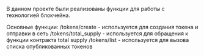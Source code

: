 В данном проекте были реализованы функции для работы с технологией блокчейна.

Основные функции:
/tokens/create - используется для создания токена и отправки в сеть
/tokens/total_supply - используется для обращения к функции контракта total supply
/tokens/list - используется для вызова списка опубликованных токенов